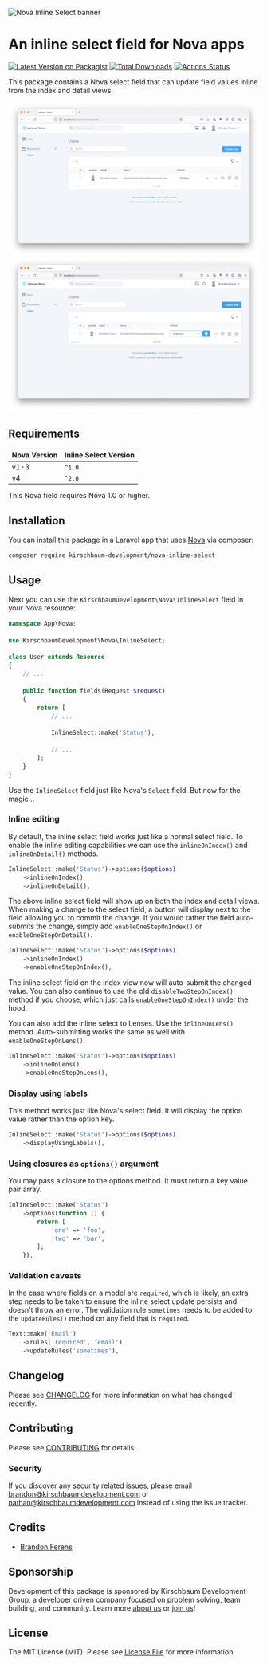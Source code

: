 ![Nova Inline Select banner](https://raw.githubusercontent.com/kirschbaum-development/nova-inline-select/master/screenshots/banner.jpg)

# An inline select field for Nova apps

[![Latest Version on Packagist](https://img.shields.io/packagist/v/kirschbaum-development/nova-inline-select.svg)](https://packagist.org/packages/kirschbaum-development/nova-inline-select)
[![Total Downloads](https://img.shields.io/packagist/dt/kirschbaum-development/nova-inline-select.svg)](https://packagist.org/packages/kirschbaum-development/nova-inline-select)
[![Actions Status](https://github.com/kirschbaum-development/nova-inline-select/workflows/CI/badge.svg)](https://github.com/kirschbaum-development/nova-inline-select/actions)

This package contains a Nova select field that can update field values inline from the index and detail views.

![screenshot of the inline select field](screenshots/pending.png)
![screenshot of the inline select field ready for submitting](screenshots/approved.png)

## Requirements

| Nova Version | Inline Select Version |
|--------------|-----------------------|
| v1-3         | `^1.0`                |
| v4           | `^2.0`                |

This Nova field requires Nova 1.0 or higher.

## Installation

You can install this package in a Laravel app that uses [Nova](https://nova.laravel.com) via composer:

```bash
composer require kirschbaum-development/nova-inline-select
```

## Usage

Next you can use the `KirschbaumDevelopment\Nova\InlineSelect` field in your Nova resource:

```php
namespace App\Nova;

use KirschbaumDevelopment\Nova\InlineSelect;

class User extends Resource
{
    // ...

    public function fields(Request $request)
    {
        return [
            // ...

            InlineSelect::make('Status'),

            // ...
        ];
    }
}
```

Use the `InlineSelect` field just like Nova's `Select` field. But now for the magic...

### Inline editing

By default, the inline select field works just like a normal select field. To enable the inline editing capabilities we can use the `inlineOnIndex()` and `inlineOnDetail()` methods.

```php
InlineSelect::make('Status')->options($options)
    ->inlineOnIndex()
    ->inlineOnDetail(),
```

The above inline select field will show up on both the index and detail views. When making a change to the select field, a button will display next to the field allowing you to commit the change. If you would rather the field auto-submits the change, simply add `enableOneStepOnIndex()` or `enableOneStepOnDetail()`.

```php
InlineSelect::make('Status')->options($options)
    ->inlineOnIndex()
    ->enableOneStepOnIndex(),
```

The inline select field on the index view now will auto-submit the changed value. You can also continue to use the old `disableTwoStepOnIndex()` method if you choose, which just calls `enableOneStepOnIndex()` under the hood.

You can also add the inline select to Lenses. Use the `inlineOnLens()` method. Auto-submitting works the same as well with `enableOneStepOnLens()`.

```php
InlineSelect::make('Status')->options($options)
    ->inlineOnLens()
    ->enableOneStepOnLens(),
```

### Display using labels

This method works just like Nova's select field. It will display the option value rather than the option key.

```php
InlineSelect::make('Status')->options($options)
    ->displayUsingLabels(),
```

### Using closures as  `options()` argument

You may pass a closure to the options method. It must return a key value pair array.

```php
InlineSelect::make('Status')
    ->options(function () {
        return [
            'one' => 'foo',
            'two' => 'bar',
        ];
    }),
```


### Validation caveats

In the case where fields on a model are `required`, which is likely, an extra step needs to be taken to ensure the inline select update persists and doesn't throw an error. The validation rule `sometimes` needs to be added to the `updateRules()` method on any field that is `required`.

```php
Text::make('Email')
    ->rules('required', 'email')
    ->updateRules('sometimes'),
```

## Changelog

Please see [CHANGELOG](CHANGELOG.md) for more information on what has changed recently.

## Contributing

Please see [CONTRIBUTING](CONTRIBUTING.md) for details.

### Security

If you discover any security related issues, please email brandon@kirschbaumdevelopment.com or nathan@kirschbaumdevelopment.com instead of using the issue tracker.

## Credits

- [Brandon Ferens](https://github.com/brandonferens)

## Sponsorship

Development of this package is sponsored by Kirschbaum Development Group, a developer driven company focused on problem solving, team building, and community. Learn more [about us](https://kirschbaumdevelopment.com) or [join us](https://careers.kirschbaumdevelopment.com)!

## License

The MIT License (MIT). Please see [License File](LICENSE.md) for more information.
